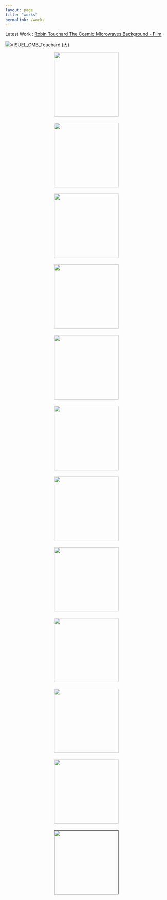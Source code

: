 ```yaml
---
layout: page
title: "works"
permalink: /works
---
```



<!--![sachie_une_autre_reg](https://github.com/kbys88/kbys88.github.io/assets/142012962/31a3a4e3-9e08-47f1-acd5-341a2f1e05f8) -->

Latest Work :
 <a href="https://www.lefresnoy.net/en/exposition/2207/oeuvre/2256/">	Robin Touchard
The Cosmic Microwaves Background - Film</a><br>

![VISUEL_CMB_Touchard (大)](https://github.com/user-attachments/assets/526c43a6-46b2-47f4-9243-54a3f84f078e)

<div style="text-align: center; margin-bottom: 20px;">
  <a href="works/shifting">
    <img src="https://github.com/kbys88/kbys88.github.io/assets/142012962/1712d49f-1cce-47d9-b1bf-ab21e4d705d5" width="200px" height="200px">
  </a>
</div>

<div style="text-align: center; margin-bottom: 20px;">
  <a href="works/ihavent">
    <img src="https://github.com/kbys88/kbys88.github.io/assets/142012962/cae87bea-f470-418c-97e2-17018d939009" width="200px" height="200px">
  </a>
</div>

<div style="text-align: center; margin-bottom: 20px;">
  <a href="works/etre">
    <img src="https://github.com/kbys88/kbys88.github.io/assets/142012962/ddbb0642-a47f-4ad4-8b8d-244501c15aba" width="200px" height="200px">
  </a>
</div>

<div style="text-align: center; margin-bottom: 20px;">
  <a href="works/day0">
    <img src="https://github.com/kbys88/kbys88.github.io/assets/142012962/5eec1517-27b1-44f2-9277-7ca69eb1ad91" width="200px" height="200px">
  </a>
</div>

<div style="text-align: center; margin-bottom: 20px;">
  <a href="works/day1">
    <img src="https://github.com/kbys88/kbys88.github.io/assets/142012962/83902dc0-1d27-40f7-8dfd-9ec12f2dbe37" width="200px" height="200px">
  </a>
</div>

<div style="text-align: center; margin-bottom: 20px;">
  <a href="works/ovni">
    <img src="https://github.com/kbys88/kbys88.github.io/assets/142012962/1c3f180d-c851-42e0-ba7b-3a8e9d37f568" width="200px" height="200px">
  </a>
</div>

<div style="text-align: center; margin-bottom: 20px;">
  <a href="works/doyou">
    <img src="https://github.com/kbys88/kbys88.github.io/assets/142012962/1705a068-26e3-4375-bded-32095c5f58ca" width="200px" height="200px">
  </a>
</div>

<div style="text-align: center; margin-bottom: 20px;">
  <a href="works/donthitme">
    <img src="https://github.com/kbys88/kbys88.github.io/assets/142012962/dac9cbd1-7a0d-49c0-9e9e-999ff662d23a" width="200px" height="200px">
  </a>
</div>

<div style="text-align: center; margin-bottom: 20px;">
  <a href="works/taito">
    <img src="https://github.com/kbys88/kbys88.github.io/assets/142012962/0f6f36ca-38f9-48d5-b43a-a47b5d89f1a8" width="200px" height="200px">
  </a>
</div>

<div style="text-align: center; margin-bottom: 20px;">
  <a href="works/emergences">
    <img src="https://github.com/kbys88/kbys88.github.io/assets/142012962/45d79e30-9287-4523-9dc8-2f37df831696" width="200px" height="200px">
  </a>
</div>

<div style="text-align: center; margin-bottom: 20px;">
  <a href="works/realites">
    <img src="https://github.com/kbys88/kbys88.github.io/assets/142012962/5dd8dd9f-237a-4051-8523-247fe8ff1358" width="200px" height="200px">
  </a>
</div>

<div style="text-align: center; margin-bottom: 20px;">
  <a href="">
    <img src="" width="200px" height="200px">
  </a>
</div>
